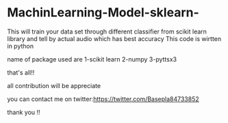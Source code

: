 # MachinLearning-Model-sklearn-
This will train your data set through different classifier from scikit learn library and tell by actual audio which has best accuracy
This code is wirtten in python 

name of package used are
1-scikit learn
2-numpy
3-pyttsx3

that's all!!

all contribution will be appreciate

you can contact me on 
twitter:https://twitter.com/Basepla84733852

thank you !!
